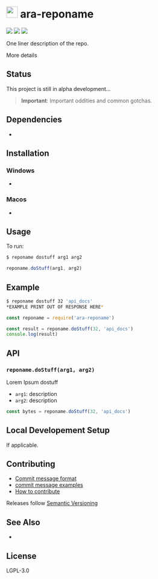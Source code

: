 <img src="https://github.com/AraBlocks/docs/blob/master/ara.png" width="30" height="30" /> ara-reponame
========

![](https://travis-ci.org/travis-ci/aradocs.svg?branch=master) ![](https://img.shields.io/npm/v/gh-badges.svg) ![](https://img.shields.io/github/release/qubyte/rubidium.svg)

One liner description of the repo.

More details

## Status
This project is still in alpha development...

> **Important**: Important oddities and common gotchas.

## Dependencies
- 

## Installation
### Windows
- 

### Macos
- 

## Usage
To run:
```sh
$ reponame dostuff arg1 arg2
```
```js
reponame.doStuff(arg1, arg2)
```

## Example
```sh
$ reponame dostuff 32 'api_docs'
*EXAMPLE PRINT OUT OF RESPONSE HERE*
```

```js
const reponame = require('ara-reponame')

const result = reponame.doStuff(32, 'api_docs')
console.log(result)
```

## API
### `reponame.doStuff(arg1, arg2)`

Lorem Ipsum dostuff
- `arg1`: description
- `arg2`: description

```js
const bytes = reponame.doStuff(32, 'api_docs')
```

## Local Developement Setup
If applicable.

## Contributing
- [Commit message format](https://github.com/AraBlocks/docs/blob/master/.github/COMMIT_FORMAT.md)
- [commit message examples](https://github.com/AraBlocks/docs/blob/master/.github/COMMIT_FORMAT_EXAMPLES.md)
- [How to contribute](https://github.com/AraBlocks/docs/blob/master/.github/CONTRIBUTING.md)

Releases follow [Semantic Versioning](https://semver.org/)

## See Also
- 

## License
LGPL-3.0
